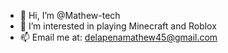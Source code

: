 - 👋 Hi, I’m @Mathew-tech
- 👀 I’m interested in playing Minecraft and Roblox
- 📫 Email me at: delapenamathew45@gmail.com

<!---
Mathew-tech/Mathew-tech is a ✨ special ✨ repository because its `README.md` (this file) appears on your GitHub profile.
You can click the Preview link to take a look at your changes.
--->
